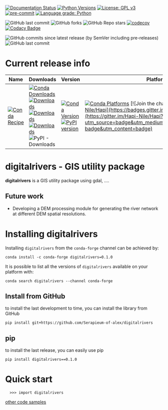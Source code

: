 [![Documentation Status](https://readthedocs.org/projects/digital-rivers/badge/?version=latest)](https://digital-rivers.readthedocs.io/en/latest/?badge=latest)
[![Python Versions](https://img.shields.io/pypi/pyversions/digitalrivers.png)](https://img.shields.io/pypi/pyversions/digitalrivers)
[![License: GPL v3](https://img.shields.io/badge/License-GPLv3-blue.svg)](https://www.gnu.org/licenses/gpl-3.0)
[![pre-commit](https://img.shields.io/badge/pre--commit-enabled-brightgreen?logo=pre-commit&logoColor=white)](https://github.com/pre-commit/pre-commit)
[![Language grade: Python](https://img.shields.io/lgtm/grade/python/g/MAfarrag/Hapi.svg?logo=lgtm&logoWidth=18)](https://lgtm.com/projects/g/MAfarrag/Hapi/context:python)

![GitHub last commit](https://img.shields.io/github/last-commit/MAfarrag/digitalrivers)
![GitHub forks](https://img.shields.io/github/forks/MAfarrag/digitalrivers?style=social)
![GitHub Repo stars](https://img.shields.io/github/stars/MAfarrag/digitalrivers?style=social)
[![codecov](https://codecov.io/gh/Serapieum-of-alex/digitalrivers/branch/main/graph/badge.svg?token=g0DV4dCa8N)](https://codecov.io/gh/Serapieum-of-alex/digitalrivers)
[![Codacy Badge](https://app.codacy.com/project/badge/Grade/5e3aa4d0acc843d1a91caf33545ecf03)](https://www.codacy.com/gh/Serapieum-of-alex/digitalrivers/dashboard?utm_source=github.com&amp;utm_medium=referral&amp;utm_content=Serapieum-of-alex/digitalrivers&amp;utm_campaign=Badge_Grade)

![GitHub commits since latest release (by SemVer including pre-releases)](https://img.shields.io/github/commits-since/mafarrag/digitalrivers/0.1.0?include_prereleases&style=plastic)
![GitHub last commit](https://img.shields.io/github/last-commit/mafarrag/digitalrivers)

Current release info
====================

| Name                                                                                                                 | Downloads                                                                                                                                                                                                                                                                                                                                                                                                                                                                                                                   | Version                                                                                                                                                                                                                     | Platforms                                                                                                                                                                                                                                                                                                                                 |
|----------------------------------------------------------------------------------------------------------------------|-----------------------------------------------------------------------------------------------------------------------------------------------------------------------------------------------------------------------------------------------------------------------------------------------------------------------------------------------------------------------------------------------------------------------------------------------------------------------------------------------------------------------------|-----------------------------------------------------------------------------------------------------------------------------------------------------------------------------------------------------------------------------|-------------------------------------------------------------------------------------------------------------------------------------------------------------------------------------------------------------------------------------------------------------------------------------------------------------------------------------------|
| [![Conda Recipe](https://img.shields.io/badge/recipe-digitalrivers-green.svg)](https://anaconda.org/conda-forge/digitalrivers) | [![Conda Downloads](https://img.shields.io/conda/dn/conda-forge/digitalrivers.svg)](https://anaconda.org/conda-forge/digitalrivers) [![Downloads](https://pepy.tech/badge/digitalrivers)](https://pepy.tech/project/digitalrivers) [![Downloads](https://pepy.tech/badge/digitalrivers/month)](https://pepy.tech/project/digitalrivers)  [![Downloads](https://pepy.tech/badge/digitalrivers/week)](https://pepy.tech/project/digitalrivers)  ![PyPI - Downloads](https://img.shields.io/pypi/dd/digitalrivers?color=blue&style=flat-square) | [![Conda Version](https://img.shields.io/conda/vn/conda-forge/digitalrivers.svg)](https://anaconda.org/conda-forge/digitalrivers) [![PyPI version](https://badge.fury.io/py/digitalrivers.svg)](https://badge.fury.io/py/digitalrivers) | [![Conda Platforms](https://img.shields.io/conda/pn/conda-forge/digitalrivers.svg)](https://anaconda.org/conda-forge/digitalrivers) [![Join the chat at https://gitter.im/Hapi-Nile/Hapi](https://badges.gitter.im/Hapi-Nile/Hapi.svg)](https://gitter.im/Hapi-Nile/Hapi?utm_source=badge&utm_medium=badge&utm_campaign=pr-badge&utm_content=badge) |

digitalrivers - GIS utility package
=====================================================================
**digitalrivers** is a GIS utility package using gdal, ....


Future work
-------------

- Developing a DEM processing module for generating the river network at different DEM spatial resolutions.

Installing digitalrivers
===============

Installing `digitalrivers` from the `conda-forge` channel can be achieved by:

```
conda install -c conda-forge digitalrivers=0.1.0
```

It is possible to list all the versions of `digitalrivers` available on your platform with:

```
conda search digitalrivers --channel conda-forge
```

## Install from GitHub

to install the last development to time, you can install the library from GitHub

```
pip install git+https://github.com/Serapieum-of-alex/digitalrivers
```

## pip

to install the last release, you can easily use pip

```
pip install digitalrivers==0.1.0
```

Quick start
===========

```
  >>> import digitalrivers
```

[other code samples](https://digitalrivers.readthedocs.io/en/latest/?badge=latest)
